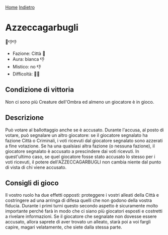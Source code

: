 [Home](/wherewolf-rules)
[Indietro](..)

# Azzeccagarbugli

<span class='emoji'>🏰👎👎</span>

- Fazione: Città <span class='emoji'>🏰</span>
- Aura: bianca <span class='emoji'>👎</span>
- Mistico: no <span class='emoji'>👎</span>
- Difficoltà: <span class='emoji'>🌙🌙</span>

## Condizione di vittoria

Non ci sono più Creature dell'Ombra ed almeno un giocatore è in gioco.

## Descrizione

Può votare al ballottaggio anche se è accusato. Durante l'accusa, al posto di votare, può segnalare un altro giocatore: se il giocatore segnalato ha fazione Città o Criminali, i voti ricevuti dal giocatore segnalato sono azzerati a fine votazione. Se ha una qualsiasi altra fazione (o nessuna fazione), il giocatore segnalato è accusato a prescindere dai voti ricevuti. In quest'ultimo caso, se quel giocatore fosse stato accusato lo stesso per i voti ricevuti, il potere dell'AZZECCAGARBUGLI non cambia niente dal punto di vista di chi viene accusato.

## Consigli di gioco

Il vostro ruolo ha due effetti opposti: proteggere i vostri alleati della Città e costringere ad una arringa di difesa quelli che non godono della vostra fiducia. Durante i primi turni questo secondo aspetto è sicuramente molto importante perché farà in modo che ci siano più giocatori esposti e costretti a rivelare informazioni. Se il giocatore che segnalate non dovesse essere accusato, allora saprete di aver trovato un alleato, starà poi a voi fargli capire, magari velatamente, che siete dalla stessa parte.
